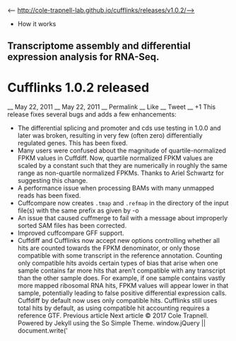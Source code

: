 <-- http://cole-trapnell-lab.github.io/cufflinks/releases/v1.0.2/-->

* How it works
## Transcriptome assembly and differential expression analysis for RNA-Seq.
# Cufflinks 1.0.2 released
__ May 22, 2011 __ May 22, 2011 __ Permalink __ Like __ Tweet __ +1
This release fixes several bugs and adds a few enhancements:
* The differential splicing and promoter and cds use testing in 1.0.0 and later was broken, resulting in very few (often zero) differentially regulated genes. This has been fixed.
* Many users were confused about the magnitude of quartile-normalized FPKM values in Cuffdiff. Now, quartile normalized FPKM values are scaled by a constant such that they are numerically in roughly the same range as non-quartile normalized FPKMs. Thanks to Ariel Schwartz for suggesting this change.
* A performance issue when processing BAMs with many unmapped reads has been fixed.
* Cuffcompare now creates `.tmap` and `.refmap` in the directory of the input file(s) with the same prefix as given by -o
* An issue that caused cuffmerge to fail with a message about improperly sorted SAM files has been corrected.
* Improved cuffcompare GFF support.
* Cuffdiff and Cufflinks now accept new options controlling whether all hits are counted towards the FPKM denominator, or only those compatible with some transcript in the reference annotation. Counting only compatible hits avoids certain types of bias that arise when one sample contains far more hits that aren’t compatible with any transcript than the other sample does. For example, if one sample contains vastly more mapped ribosomal RNA hits, FPKM values will appear lower in that sample, potentially leading to false positive differential expression calls. Cuffdiff by default now uses only compatible hits. Cufflinks still uses total hits by default, as using compatible hit accounting requires a reference GTF.
Previous article Next article
© 2017 Cole Trapnell. Powered by Jekyll using the So Simple Theme.
window.jQuery || document.write('<script src="http://cole-trapnell- lab.github.io/cufflinks/assets/js/vendor/jquery-1.9.1.min.js"><\/script>') var _gaq = _gaq || []; var pluginUrl = '//www.google- analytics.com/plugins/ga/inpage_linkid.js'; _gaq.push(['_require', 'inpage_linkid', pluginUrl]); _gaq.push(['_setAccount', 'UA-6101038-2']); _gaq.push(['_trackPageview']); (function() { var ga = document.createElement('script'); ga.type = 'text/javascript'; ga.async = true; ga.src = ('https:' == document.location.protocol ? 'https://ssl' : 'http://www') + '.google-analytics.com/ga.js'; var s = document.getElementsByTagName('script')[0]; s.parentNode.insertBefore(ga, s); })();